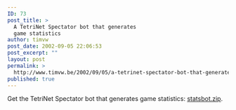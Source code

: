 ```yaml
---
ID: 73
post_title: >
  A TetriNet Spectator bot that generates
  game statistics
author: timvw
post_date: 2002-09-05 22:06:53
post_excerpt: ""
layout: post
permalink: >
  http://www.timvw.be/2002/09/05/a-tetrinet-spectator-bot-that-generates-game-statistics/
published: true
---
```

<p>Get the TetriNet Spectator bot that generates game statistics: <a href="http://www.timvw.be/wp-content/code/c/statsbot.zip">statsbot.zip</a>.</p>